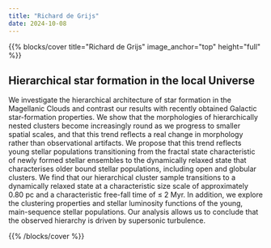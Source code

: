 ```yaml
---
title: "Richard de Grijs"
date: 2024-10-08
---
```


{{% blocks/cover title="Richard de Grijs" image_anchor="top" height="full" %}}

## Hierarchical star formation in the local Universe

We investigate the hierarchical architecture of star formation in the Magellanic Clouds and contrast our results with recently obtained Galactic star-formation properties. We show that the morphologies of hierarchically nested clusters become increasingly round as we progress to smaller spatial scales, and that this trend reflects a real change in morphology rather than observational artifacts. We propose that this trend reflects young stellar populations transitioning from the fractal state characteristic of newly formed stellar ensembles to the dynamically relaxed state that characterises older bound stellar populations, including open and globular clusters. We find that our hierarchical cluster sample transitions to a dynamically relaxed state at a characteristic size scale of approximately 0.80 pc and a characteristic free-fall time of ≤ 2 Myr. In addition, we explore the clustering properties and stellar luminosity functions of the young, main-sequence stellar populations. Our analysis allows us to conclude that the observed hierarchy is driven by supersonic turbulence.

{{% /blocks/cover %}}
                    